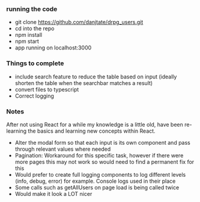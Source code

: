 ### running the code
- git clone https://github.com/danjtate/drpg_users.git
- cd into the repo
- npm install
- npm start
- app running on localhost:3000

### Things to complete
- include search feature to reduce the table based on input (ideally shorten the table when the searchbar matches a result)
- convert files to typescript
- Correct logging


### Notes
After not using React for a while my knowledge is a little old, have been re-learning the basics and learning new concepts within React.


- Alter the modal form so that each input is its own component and pass through relevant values where needed
- Pagination: Workaround for this specific task, however if there were more pages this may not work so would need to find a permanent fix for this
- Would prefer to create full logging components to log different levels (info, debug, error) for example. Console logs used in their place
- Some calls such as getAllUsers on page load is being called twice 
- Would make it look a LOT nicer

